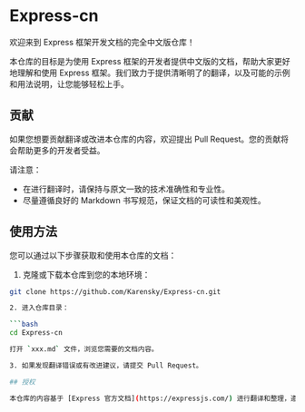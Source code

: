 # Express-cn

欢迎来到 Express 框架开发文档的完全中文版仓库！

本仓库的目标是为使用 Express 框架的开发者提供中文版的文档，帮助大家更好地理解和使用 Express 框架。我们致力于提供清晰明了的翻译，以及可能的示例和用法说明，让您能够轻松上手。

## 贡献

如果您想要贡献翻译或改进本仓库的内容，欢迎提出 Pull Request。您的贡献将会帮助更多的开发者受益。

请注意：

- 在进行翻译时，请保持与原文一致的技术准确性和专业性。
- 尽量遵循良好的 Markdown 书写规范，保证文档的可读性和美观性。

## 使用方法

您可以通过以下步骤获取和使用本仓库的文档：

1. 克隆或下载本仓库到您的本地环境：

```bash
git clone https://github.com/Karensky/Express-cn.git

2. 进入仓库目录：

```bash
cd Express-cn

打开 `xxx.md` 文件，浏览您需要的文档内容。

3. 如果发现翻译错误或有改进建议，请提交 Pull Request。

## 授权

本仓库的内容基于 [Express 官方文档](https://expressjs.com/) 进行翻译和整理，遵循原文的授权方式。如有侵权，联系删除仓库。
